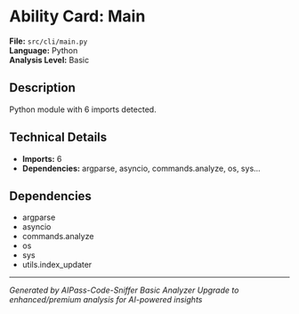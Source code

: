 # Ability Card: Main

**File:** `src/cli/main.py`  
**Language:** Python  
**Analysis Level:** Basic

## Description

Python module with 6 imports detected.

## Technical Details

- **Imports:** 6
- **Dependencies:** argparse, asyncio, commands.analyze, os, sys...

## Dependencies

- argparse
- asyncio
- commands.analyze
- os
- sys
- utils.index_updater

---
*Generated by AIPass-Code-Sniffer Basic Analyzer*
*Upgrade to enhanced/premium analysis for AI-powered insights*
